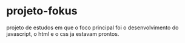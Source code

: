 # projeto-fokus
projeto de estudos em que o foco principal foi o desenvolvimento do javascript, o html e o css ja estavam prontos.
